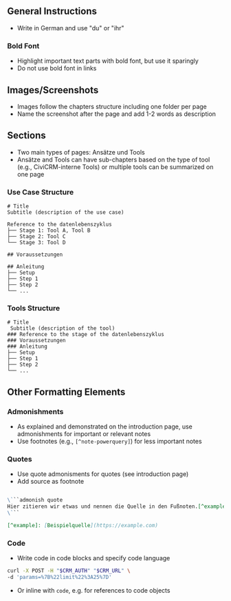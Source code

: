 ## General Instructions

- Write in German and use "du" or "ihr"

### Bold Font

- Highlight important text parts with bold font, but use it sparingly
- Do not use bold font in links

## Images/Screenshots

- Images follow the chapters structure including one folder per page
- Name the screenshot after the page and add 1-2 words as description

## Sections

- Two main types of pages: Ansätze und Tools
- Ansätze and Tools can have sub-chapters based on the type of tool (e.g., CiviCRM-interne Tools) or multiple tools can be summarized on one page

### Use Case Structure

```
# Title
Subtitle (description of the use case)

Reference to the datenlebenszyklus
├── Stage 1: Tool A, Tool B
├── Stage 2: Tool C
└── Stage 3: Tool D

## Voraussetzungen

## Anleitung
├── Setup
├── Step 1
├── Step 2
└── ...
```

### Tools Structure

```
# Title
 Subtitle (description of the tool)
### Reference to the stage of the datenlebenszyklus
### Voraussetzungen
### Anleitung
├── Setup
├── Step 1
├── Step 2
└── ...
```

## Other Formatting Elements

### Admonishments

- As explained and demonstrated on the introduction page, use admonishments for important or relevant notes
- Use footnotes (e.g., `[^note-powerquery]`) for less important notes


### Quotes

- Use quote admonisments for quotes (see introduction page)
- Add source as footnote

```markdown

\```admonish quote
Hier zitieren wir etwas und nennen die Quelle in den Fußnoten.[^example]
\```

[^example]: [Beispielquelle](https://example.com)
```

### Code

- Write code in code blocks and specify code language

```bash
curl -X POST -H "$CRM_AUTH" "$CRM_URL" \
-d 'params=%7B%22limit%22%3A25%7D'
```
- Or inline with `code`, e.g. for references to code objects